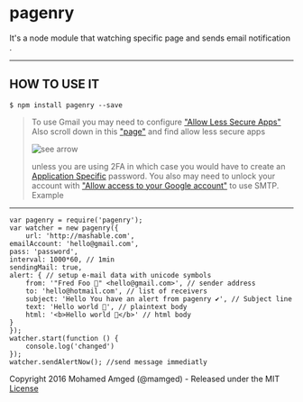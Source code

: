 pagenry
============

It's a node module that watching specific page and sends email notification .


----------


HOW TO USE IT
---------------

    $ npm install pagenry --save

> To use Gmail you may need to configure ["Allow Less Secure Apps"](https://www.google.com/settings/security/lesssecureapps) 
> Also scroll down in this ["page"](https://www.google.com/settings/security/lesssecureapps) and find allow less secure apps
> 
> ![see arrow](http://i.imgur.com/WWJRY4P.png)
>
>
>  unless you are using 2FA in which case you would have to create an [Application Specific](https://security.google.com/settings/security/apppasswords) password. You also may need to unlock your account with ["Allow access to your Google account"](https://accounts.google.com/DisplayUnlockCaptcha) to use SMTP.
Example
---------------

    var pagenry = require('pagenry');
    var watcher = new pagenry({
        url: 'http://mashable.com',
    emailAccount: 'hello@gmail.com',
    pass: 'password',
    interval: 1000*60, // 1min
    sendingMail: true,
    alert: { // setup e-mail data with unicode symbols
        from: '"Fred Foo 👥" <hello@gmail.com>', // sender address
        to: 'hello@hotmail.com', // list of receivers
        subject: 'Hello You have an alert from pagenry ✔', // Subject line
        text: 'Hello world 🐴', // plaintext body
        html: '<b>Hello world 🐴</b>' // html body
    }
    });
    watcher.start(function () {
        console.log('changed')
    });
    watcher.sendAlertNow(); //send message immediatly
Copyright 2016 Mohamed Amged (@mamged) - Released under the MIT [License](LICENSE)
